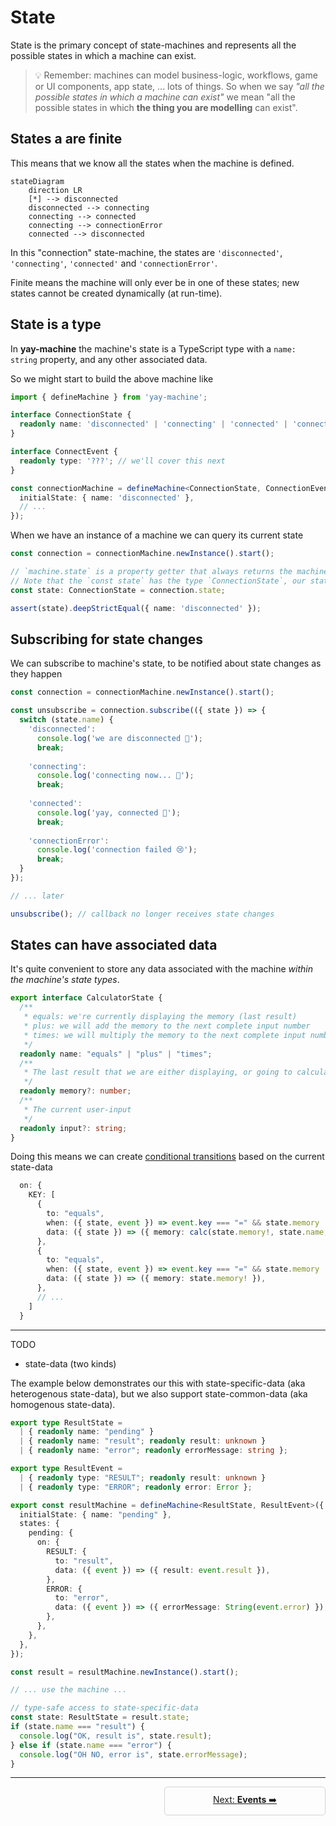 # State

State is the primary concept of state-machines and represents all the possible states in which a machine can exist.

> 💡 Remember: machines can model business-logic, workflows, game or UI components, app state, ... lots of things.
> So when we say *"all the possible states in which a machine can exist"* we mean "all the possible states in which **the thing you are modelling** can exist".

## States a are finite

This means that we know all the states when the machine is defined.

```mermaid
stateDiagram
    direction LR
    [*] --> disconnected
    disconnected --> connecting
    connecting --> connected
    connecting --> connectionError
    connected --> disconnected
```

In this "connection" state-machine, the states are `'disconnected'`, `'connecting'`, `'connected'` and `'connectionError'`.

Finite means the machine will only ever be in one of these states; new states cannot be created dynamically (at run-time).

## State is a type

In **yay-machine** the machine's state is a TypeScript type with a `name: string` property, and any other associated data.

So we might start to build the above machine like

```typescript
import { defineMachine } from 'yay-machine';

interface ConnectionState {
  readonly name: 'disconnected' | 'connecting' | 'connected' | 'connectionError';
}

interface ConnectEvent {
  readonly type: '???'; // we'll cover this next
}

const connectionMachine = defineMachine<ConnectionState, ConnectionEvent>({
  initialState: { name: 'disconnected' },
  // ...
});
```

When we have an instance of a machine we can query its current state

```typescript
const connection = connectionMachine.newInstance().start();

// `machine.state` is a property getter that always returns the machine's current state.
// Note that the `const state` has the type `ConnectionState`, our state type
const state: ConnectionState = connection.state;

assert(state).deepStrictEqual({ name: 'disconnected' });
```

## Subscribing for state changes

We can subscribe to machine's state, to be notified about state changes as they happen

```typescript
const connection = connectionMachine.newInstance().start();

const unsubscribe = connection.subscribe(({ state }) => {
  switch (state.name) {
    'disconnected':
      console.log('we are disconnected 🤷');
      break;
    
    'connecting':
      console.log('connecting now... 👋');
      break;
    
    'connected':
      console.log('yay, connected 🤝');
      break;
    
    'connectionError':
      console.log('connection failed 😢');
      break;
  }
});

// ... later

unsubscribe(); // callback no longer receives state changes
```

## States can have associated data

It's quite convenient to store any data associated with the machine *within the machine's state types*.

```typescript
export interface CalculatorState {
  /**
   * equals: we're currently displaying the memory (last result)
   * plus: we will add the memory to the next complete input number
   * times: we will multiply the memory to the next complete input number
   */
  readonly name: "equals" | "plus" | "times";
  /**
   * The last result that we are either displaying, or going to calculate with
   */
  readonly memory?: number;
  /**
   * The current user-input
   */
  readonly input?: string;
}
```

Doing this means we can create [conditional transitions](./transitions.md) based on the current state-data

```typescript
  on: {
    KEY: [
      {
        to: "equals",
        when: ({ state, event }) => event.key === "=" && state.memory !== undefined && state.input !== undefined,
        data: ({ state }) => ({ memory: calc(state.memory!, state.name, Number.parseInt(state.input!, 10)) }),
      },
      {
        to: "equals",
        when: ({ state, event }) => event.key === "=" && state.memory !== undefined,
        data: ({ state }) => ({ memory: state.memory! }),
      },
      // ...
    ]
  }
```
---

TODO

- state-data (two kinds)



The example below demonstrates our this with state-specific-data (aka heterogenous state-data), but we also support state-common-data (aka homogenous state-data).

```typescript
export type ResultState =
  | { readonly name: "pending" }
  | { readonly name: "result"; readonly result: unknown }
  | { readonly name: "error"; readonly errorMessage: string };

export type ResultEvent =
  | { readonly type: "RESULT"; readonly result: unknown }
  | { readonly type: "ERROR"; readonly error: Error };

export const resultMachine = defineMachine<ResultState, ResultEvent>({
  initialState: { name: "pending" },
  states: {
    pending: {
      on: {
        RESULT: {
          to: "result",
          data: ({ event }) => ({ result: event.result }),
        },
        ERROR: {
          to: "error",
          data: ({ event }) => ({ errorMessage: String(event.error) }),
        },
      },
    },
  },
});

const result = resultMachine.newInstance().start();

// ... use the machine ...

// type-safe access to state-specific-data
const state: ResultState = result.state;
if (state.name === "result") {
  console.log("OK, result is", state.result);           
} else if (state.name === "error") {
  console.log("OH NO, error is", state.errorMessage);
}
```

---

<div style="margin-top: 10px; display: flex; flex-direction: row; gap: 10px">
  <div style="display: inline-block; width: 50%; flex: 1">&nbsp;</div>
  <a style="display: inline-block; width: 50%; flex: 1; border: 1px solid lightgray; border-radius: 5px; padding: 10px; text-align: center" href="./events.md">Next: <strong>Events</strong> ➡️</a>
</div>

